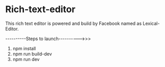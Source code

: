 # Rich-text-editor
This rich text editor is powered and build by Facebook named as Lexical-Editor.

----------Steps to launch---------->>>
1. npm install
2. npm run build-dev
3. npm run dev
